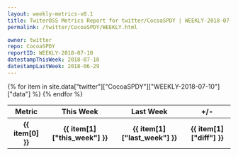 ```yaml
---
layout: weekly-metrics-v0.1
title: TwiterOSS Metrics Report for twitter/CocoaSPDY | WEEKLY-2018-07-10
permalink: /twitter/CocoaSPDY/WEEKLY.html

owner: twitter
repo: CocoaSPDY
reportID: WEEKLY-2018-07-10
datestampThisWeek: 2018-07-10
datestampLastWeek: 2018-06-29
---
```


<table style="width: 100%">
    <tr>
        <th>Metric</th>
        <th>This Week</th>
        <th>Last Week</th>
        <th>+/-</th>
    </tr>
    {% for item in site.data["twitter"]["CocoaSPDY"]["WEEKLY-2018-07-10"]["data"] %}
    <tr>
        <th>{{ item[0] }}</th>
        <th>{{ item[1]["this_week"] }}</th>
        <th>{{ item[1]["last_week"] }}</th>
        <th>{{ item[1]["diff"] }}</th>
    </tr>
    {% endfor %}
</table>

